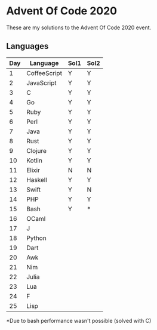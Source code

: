 # Advent Of Code 2020

These are my solutions to the Advent Of Code 2020 event.

## Languages

| Day | Language |Sol1|Sol2|
|-----|----------|----|----|
|1|CoffeeScript|Y|Y|
|2|JavaScript|Y|Y|
|3|C|Y|Y|
|4|Go|Y|Y|
|5|Ruby|Y|Y|
|6|Perl|Y|Y|
|7|Java|Y|Y|
|8|Rust|Y|Y|
|9|Clojure|Y|Y|
|10|Kotlin|Y|Y|
|11|Elixir|N|N|
|12|Haskell|Y|Y|
|13|Swift|Y|N|
|14|PHP|Y|Y|
|15|Bash|Y|*|
|16|OCaml|
|17|J|
|18|Python|
|19|Dart|
|20|Awk|
|21|Nim|
|22|Julia|
|23|Lua|
|24|F|
|25|Lisp|

*Due to bash performance wasn't possible (solved with C)